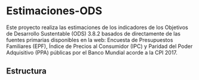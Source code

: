 # Estimaciones-ODS

Este proyecto realiza las estimaciones de los indicadores de los Objetivos de Desarrollo Sustentable (ODS) 3.8.2 basados de directamente de las fuentes primarias disponibles en la web: Encuesta de Presupuestos Familiares (EPF), Índice de Precios al Consumidor (IPC) y  Paridad del Poder Adquisitivo (PPA) públicas por el Banco Mundial acorde a la CPI 2017.

## Estructura
